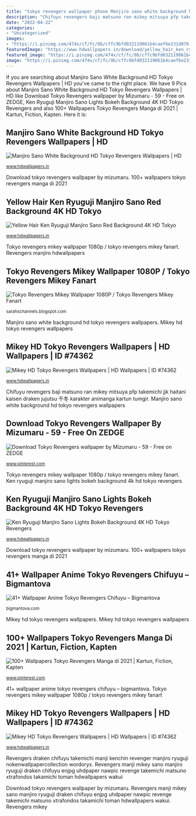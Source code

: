 ```yaml
---
title: "tokyo revengers wallpaper phone Manjiro sano white background hd tokyo revengers wallpapers"
description: "Chifuyu revengers baji matsuno ran mikey mitsuya pfp takemichi jjk haitani kaisen draken jujutsu 千冬 karakter animanga kartun tumgir"
date: "2022-04-22"
categories:
- "Uncategorized"
images:
- "https://i.pinimg.com/474x/cf/fc/9b/cffc9bfd032119061b4caef6e231d076.jpg"
featuredImage: "https://www.hdwallpapers.in/download/yellow_hair_ken_ryuguji_manjiro_sano_red_background_4k_hd_tokyo_revengers-1600x900.jpg"
featured_image: "https://i.pinimg.com/474x/cf/fc/9b/cffc9bfd032119061b4caef6e231d076.jpg"
image: "https://i.pinimg.com/474x/cf/fc/9b/cffc9bfd032119061b4caef6e231d076.jpg"
---
```


If you are searching about Manjiro Sano White Background HD Tokyo Revengers Wallpapers | HD you've came to the right place. We have 9 Pics about Manjiro Sano White Background HD Tokyo Revengers Wallpapers | HD like Download Tokyo Revengers wallpaper by Mizumaru - 59 - Free on ZEDGE, Ken Ryuguji Manjiro Sano Lights Bokeh Background 4K HD Tokyo Revengers and also 100+ Wallpapers Tokyo Revengers Manga di 2021 | Kartun, Fiction, Kapten. Here it is:

## Manjiro Sano White Background HD Tokyo Revengers Wallpapers | HD

![Manjiro Sano White Background HD Tokyo Revengers Wallpapers | HD](https://www.hdwallpapers.in/download/manjiro_sano_white_background_hd_tokyo_revengers-1280x720.jpg "Download tokyo revengers wallpaper by mizumaru")

<small>www.hdwallpapers.in</small>

Download tokyo revengers wallpaper by mizumaru. 100+ wallpapers tokyo revengers manga di 2021

## Yellow Hair Ken Ryuguji Manjiro Sano Red Background 4K HD Tokyo

![Yellow Hair Ken Ryuguji Manjiro Sano Red Background 4K HD Tokyo](https://www.hdwallpapers.in/download/yellow_hair_ken_ryuguji_manjiro_sano_red_background_4k_hd_tokyo_revengers-1600x900.jpg "Revengers manji mikey sano manjiro ryuguji draken chifuyu enjpg uhdpaper nawpic revenge takemichi matsuno xtrafondos takamichi toman hdwallpapers wakui")

<small>www.hdwallpapers.in</small>

Tokyo revengers mikey wallpaper 1080p / tokyo revengers mikey fanart. Revengers manjiro hdwallpapers

## Tokyo Revengers Mikey Wallpaper 1080P / Tokyo Revengers Mikey Fanart

![Tokyo Revengers Mikey Wallpaper 1080P / Tokyo Revengers Mikey Fanart](https://i.pinimg.com/originals/fe/7a/d3/fe7ad3e82ae5c3fac5fb34b1376cf573.jpg "Revengers mikey manjiro ryuguji draken bokeh uhdpaper resolutions peakpx hdwallpapers 2560 alphacoders")

<small>sarahschannels.blogspot.com</small>

Manjiro sano white background hd tokyo revengers wallpapers. Mikey hd tokyo revengers wallpapers

## Mikey HD Tokyo Revengers Wallpapers | HD Wallpapers | ID #74362

![Mikey HD Tokyo Revengers Wallpapers | HD Wallpapers | ID #74362](https://www.hdwallpapers.in/download/mikey_hd_tokyo_revengers-1920x1080.jpg "41+ wallpaper anime tokyo revengers chifuyu – bigmantova")

<small>www.hdwallpapers.in</small>

Chifuyu revengers baji matsuno ran mikey mitsuya pfp takemichi jjk haitani kaisen draken jujutsu 千冬 karakter animanga kartun tumgir. Manjiro sano white background hd tokyo revengers wallpapers

## Download Tokyo Revengers Wallpaper By Mizumaru - 59 - Free On ZEDGE

![Download Tokyo Revengers wallpaper by Mizumaru - 59 - Free on ZEDGE](https://i.pinimg.com/originals/b1/71/bf/b171bf79cdfb296dbcd11b2876d4649b.jpg "Tokyo revengers mikey wallpaper 1080p / tokyo revengers mikey fanart")

<small>www.pinterest.com</small>

Tokyo revengers mikey wallpaper 1080p / tokyo revengers mikey fanart. Ken ryuguji manjiro sano lights bokeh background 4k hd tokyo revengers

## Ken Ryuguji Manjiro Sano Lights Bokeh Background 4K HD Tokyo Revengers

![Ken Ryuguji Manjiro Sano Lights Bokeh Background 4K HD Tokyo Revengers](https://www.hdwallpapers.in/download/ken_ryuguji_manjiro_sano_lights_bokeh_background_4k_hd_tokyo_revengers-1600x900.jpg "Revengers manji mikey sano manjiro ryuguji draken chifuyu enjpg uhdpaper nawpic revenge takemichi matsuno xtrafondos takamichi toman hdwallpapers wakui")

<small>www.hdwallpapers.in</small>

Download tokyo revengers wallpaper by mizumaru. 100+ wallpapers tokyo revengers manga di 2021

## 41+ Wallpaper Anime Tokyo Revengers Chifuyu – Bigmantova

![41+ Wallpaper Anime Tokyo Revengers Chifuyu – Bigmantova](https://i.pinimg.com/474x/cf/fc/9b/cffc9bfd032119061b4caef6e231d076.jpg "Mikey hd tokyo revengers wallpapers")

<small>bigmantova.com</small>

Mikey hd tokyo revengers wallpapers. Mikey hd tokyo revengers wallpapers

## 100+ Wallpapers Tokyo Revengers Manga Di 2021 | Kartun, Fiction, Kapten

![100+ Wallpapers Tokyo Revengers Manga di 2021 | Kartun, Fiction, Kapten](https://i.pinimg.com/736x/0d/0d/30/0d0d30653c4a7e69a4920e71be73936c.jpg "Revengers manjiro hdwallpapers")

<small>www.pinterest.com</small>

41+ wallpaper anime tokyo revengers chifuyu – bigmantova. Tokyo revengers mikey wallpaper 1080p / tokyo revengers mikey fanart

## Mikey HD Tokyo Revengers Wallpapers | HD Wallpapers | ID #74362

![Mikey HD Tokyo Revengers Wallpapers | HD Wallpapers | ID #74362](https://www.hdwallpapers.in/download/mikey_hd_tokyo_revengers-1600x900.jpg "Revengers mikey manjiro ryuguji draken bokeh uhdpaper resolutions peakpx hdwallpapers 2560 alphacoders")

<small>www.hdwallpapers.in</small>

Revengers draken chifuyu takemichi manji kenchin revenger manjiro ryuguji nokenwallpapercollection wordoryx. Revengers manji mikey sano manjiro ryuguji draken chifuyu enjpg uhdpaper nawpic revenge takemichi matsuno xtrafondos takamichi toman hdwallpapers wakui

Download tokyo revengers wallpaper by mizumaru. Revengers manji mikey sano manjiro ryuguji draken chifuyu enjpg uhdpaper nawpic revenge takemichi matsuno xtrafondos takamichi toman hdwallpapers wakui. Revengers mikey
